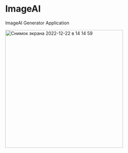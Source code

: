 # ImageAI
ImageAI Generator Application

<img width="372" alt="Снимок экрана 2022-12-22 в 14 14 59" src="https://user-images.githubusercontent.com/103990532/209112654-5c5f630c-8cc0-4ce2-aa1b-8912c7089e1d.png">
